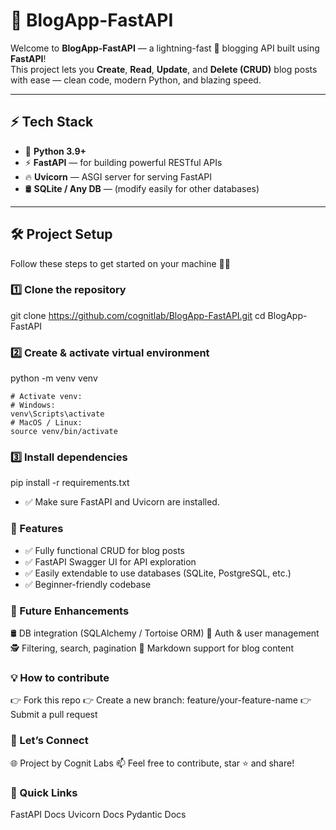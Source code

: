 # 📝 BlogApp-FastAPI

Welcome to **BlogApp-FastAPI** — a lightning-fast 🚀 blogging API built using **FastAPI**!  
This project lets you **Create**, **Read**, **Update**, and **Delete (CRUD)** blog posts with ease — clean code, modern Python, and blazing speed.  

---

## ⚡ Tech Stack

- 🐍 **Python 3.9+**
- ⚡ **FastAPI** — for building powerful RESTful APIs
- 🔥 **Uvicorn** — ASGI server for serving FastAPI
- 🛢 **SQLite / Any DB** — (modify easily for other databases)

---

## 🛠 Project Setup

Follow these steps to get started on your machine 👨‍💻

### 1️⃣ Clone the repository

git clone https://github.com/cognitlab/BlogApp-FastAPI.git
cd BlogApp-FastAPI


### 2️⃣ Create & activate virtual environment
python -m venv venv
```
# Activate venv:
# Windows:
venv\Scripts\activate
# MacOS / Linux:
source venv/bin/activate
```
### 3️⃣ Install dependencies
pip install -r requirements.txt
* ✅ Make sure FastAPI and Uvicorn are installed.

### 🌟 Features
* ✅ Fully functional CRUD for blog posts
* ✅ FastAPI Swagger UI for API exploration
* ✅ Easily extendable to use databases (SQLite, PostgreSQL, etc.)
* ✅ Beginner-friendly codebase

### 🚀 Future Enhancements
🛢 DB integration (SQLAlchemy / Tortoise ORM)
🔑 Auth & user management
🕵 Filtering, search, pagination
📝 Markdown support for blog content

### 💡 How to contribute
👉 Fork this repo
👉 Create a new branch: feature/your-feature-name
👉 Submit a pull request

### 🤝 Let’s Connect
🌐 Project by Cognit Labs
📫 Feel free to contribute, star ⭐ and share!

### 📌 Quick Links
FastAPI Docs
Uvicorn Docs
Pydantic Docs

